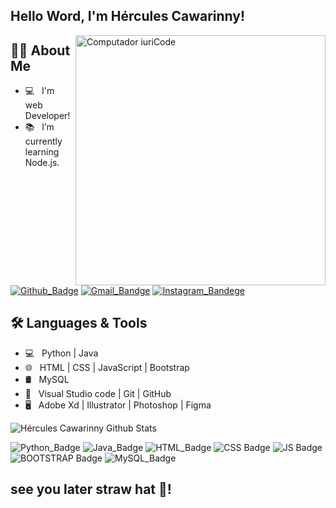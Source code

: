 ## Hello Word, I'm Hércules Cawarinny! 

<img src="https://raw.githubusercontent.com/MicaelliMedeiros/micaellimedeiros/master/image/computer-illustration.png" min-width="400px" max-width="400px" width="400px" align="right" alt="Computador iuriCode">

## 🐱‍🚀 About Me

- :computer: &nbsp; I'm web Developer!
- :books: &nbsp; I’m currently learning Node.js.

[![Github_Badge](https://img.shields.io/badge/GitHub-100000?style=for-the-badge&logo=github&logoColor=white)](https://github.com/Cawarinny)  [![Gmail_Bandge](https://img.shields.io/badge/Gmail-D14836?style=for-the-badge&logo=gmail&logoColor=white)](https://www.instagram.com/herculescawarinny/)  [![Instagram_Bandege](https://img.shields.io/badge/Instagram-E4405F?style=for-the-badge&logo=instagram&logoColor=white)](https://www.instagram.com/herculescawarinny/)

## 🛠 Languages & Tools

- 💻 &nbsp; Python | Java   
- 🌐 &nbsp; HTML | CSS | JavaScript | Bootstrap 
- 🛢 &nbsp; MySQL 
- 🔧 &nbsp; Visual Studio code | Git | GitHub
- 🖥 &nbsp; Adobe Xd | Illustrator | Photoshop | Figma

<img src="https://github-readme-stats.vercel.app/api?username=Cawarinny&include_all_commits=true&count_private=true&show_icons=true&line_height=20&title_color=7A7ADB&icon_color=2234AE&text_color=D3D3D3&bg_color=0,000000,130F40" alt="Hércules Cawarinny Github Stats">

![Python_Badge](https://img.shields.io/badge/Python-3776AB?style=for-the-badge&logo=python&logoColor=white) ![Java_Badge](https://img.shields.io/badge/Java-ED8B00?style=for-the-badge&logo=java&logoColor=white) ![HTML_Badge](https://img.shields.io/badge/HTML5-E34F26?style=for-the-badge&logo=html5&logoColor=white) ![CSS Badge](https://img.shields.io/badge/CSS3-1572B6?style=for-the-badge&logo=css3&logoColor=white)  ![JS Badge](https://img.shields.io/badge/JavaScript-F7DF1E?style=for-the-badge&logo=javascript&logoColor=black)  ![BOOTSTRAP Badge](https://img.shields.io/badge/Bootstrap-563D7C?style=for-the-badge&logo=bootstrap&logoColor=white) ![MySQL_Badge](https://img.shields.io/badge/MySQL-00000F?style=for-the-badge&logo=mysql&logoColor=white) 

 ## see you later straw hat 👒!
